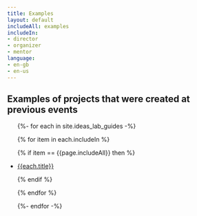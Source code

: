 ```yaml
---
title: Examples
layout: default
includeAll: examples
includeIn:
- director
- organizer
- mentor
language:
- en-gb
- en-us
---
```


## Examples of projects that were created at previous events

<ul>
{%- for each in site.ideas_lab_guides -%}

{% for item in each.includeIn %}

{% if item == {{page.includeAll}} then %}

<li><a href="{{each.url}}">{{each.title}}</a></li>

{% endif %}

{% endfor %}

{%- endfor -%}
</ul>